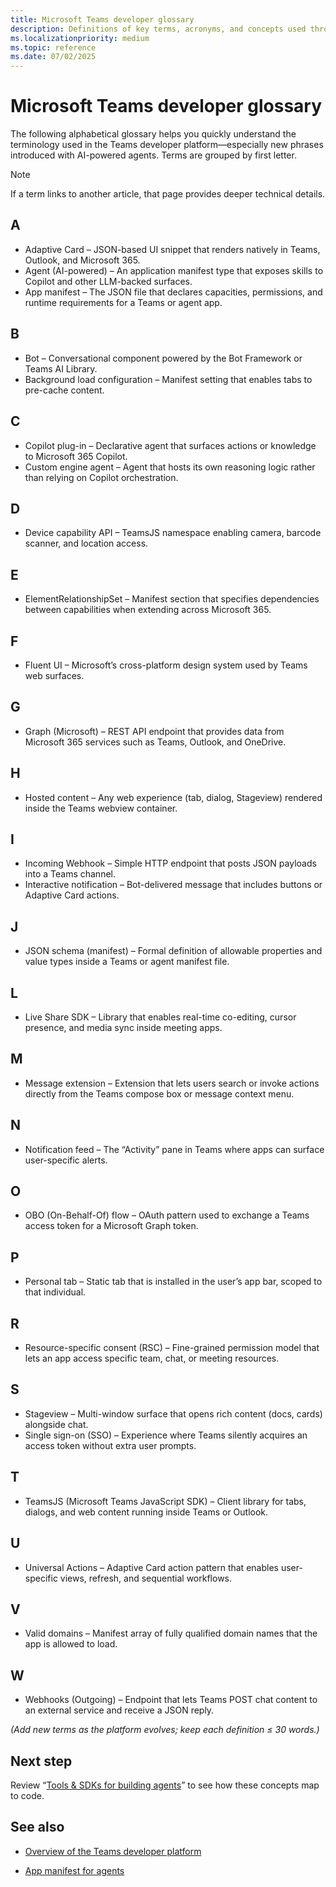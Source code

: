 ```yaml
---
title: Microsoft Teams developer glossary  
description: Definitions of key terms, acronyms, and concepts used throughout the Teams developer platform and AI-agent documentation.  
ms.localizationpriority: medium  
ms.topic: reference  
ms.date: 07/02/2025  
---
```

# Microsoft Teams developer glossary  

The following alphabetical glossary helps you quickly understand the terminology used in the Teams developer platform—especially new phrases introduced with AI-powered agents. Terms are grouped by first letter.

> [!NOTE]  
> If a term links to another article, that page provides deeper technical details.

## A  

* Adaptive Card – JSON-based UI snippet that renders natively in Teams, Outlook, and Microsoft 365.  
* Agent (AI-powered) – An application manifest type that exposes skills to Copilot and other LLM-backed surfaces.  
* App manifest – The JSON file that declares capacities, permissions, and runtime requirements for a Teams or agent app.  

## B  

* Bot – Conversational component powered by the Bot Framework or Teams AI Library.  
* Background load configuration – Manifest setting that enables tabs to pre-cache content.  

## C  

* Copilot plug-in – Declarative agent that surfaces actions or knowledge to Microsoft 365 Copilot.  
* Custom engine agent – Agent that hosts its own reasoning logic rather than relying on Copilot orchestration.  

## D  

* Device capability API – TeamsJS namespace enabling camera, barcode scanner, and location access.  

## E  

* ElementRelationshipSet – Manifest section that specifies dependencies between capabilities when extending across Microsoft 365.  

## F  

* Fluent UI – Microsoft’s cross-platform design system used by Teams web surfaces.  

## G  

* Graph (Microsoft) – REST API endpoint that provides data from Microsoft 365 services such as Teams, Outlook, and OneDrive.  

## H  

* Hosted content – Any web experience (tab, dialog, Stageview) rendered inside the Teams webview container.  

## I  

* Incoming Webhook – Simple HTTP endpoint that posts JSON payloads into a Teams channel.  
* Interactive notification – Bot-delivered message that includes buttons or Adaptive Card actions.  

## J  

* JSON schema (manifest) – Formal definition of allowable properties and value types inside a Teams or agent manifest file.  

## L  

* Live Share SDK – Library that enables real-time co-editing, cursor presence, and media sync inside meeting apps.  

## M  

* Message extension – Extension that lets users search or invoke actions directly from the Teams compose box or message context menu.  

## N  

* Notification feed – The “Activity” pane in Teams where apps can surface user-specific alerts.  

## O  

* OBO (On-Behalf-Of) flow – OAuth pattern used to exchange a Teams access token for a Microsoft Graph token.  

## P  

* Personal tab – Static tab that is installed in the user’s app bar, scoped to that individual.  

## R  

* Resource-specific consent (RSC) – Fine-grained permission model that lets an app access specific team, chat, or meeting resources.  

## S  

* Stageview – Multi-window surface that opens rich content (docs, cards) alongside chat.  
* Single sign-on (SSO) – Experience where Teams silently acquires an access token without extra user prompts.  

## T  

* TeamsJS (Microsoft Teams JavaScript SDK) – Client library for tabs, dialogs, and web content running inside Teams or Outlook.  

## U  

* Universal Actions – Adaptive Card action pattern that enables user-specific views, refresh, and sequential workflows.  

## V  

* Valid domains – Manifest array of fully qualified domain names that the app is allowed to load.  

## W  

* Webhooks (Outgoing) – Endpoint that lets Teams POST chat content to an external service and receive a JSON reply.  

*(Add new terms as the platform evolves; keep each definition ≤ 30 words.)*

## Next step  

Review “[Tools & SDKs for building agents](../build/tools-and-sdks-for-agents.md)” to see how these concepts map to code.

## See also  

- [Overview of the Teams developer platform](overview-of-teams-developer-platform.md)  
* [App manifest for agents](../build/app-manifest-for-agents.md)
